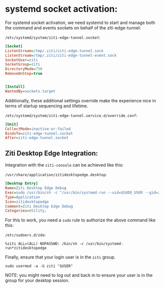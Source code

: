 systemd socket activation:
==========================

For systemd socket activation, we need systemd to start and manage both the command and events sockets on behalf of the ziti-edge-tunnel:

`/etc/systemd/system/ziti-edge-tunnel.socket`: 

```ini
[Socket]
ListenStream=/tmp/.ziti/ziti-edge-tunnel.sock
ListenStream=/tmp/.ziti/ziti-edge-tunnel-event.sock
SocketUser=ziti
SocketGroup=ziti
DirectoryMode=750
RemoveOnStop=true


[Install]
WantedBy=sockets.target
```

Additionally, these additional settings override make the experience nice in terms of startup sequencing and lifetime.

`/etc/systemd/system/ziti-edge-tunnel.service.d/override.conf`:

```ini
[Unit]
CollectMode=inactive-or-failed
BindsTo=ziti-edge-tunnel.socket
After=ziti-edge-tunnel.socket
```

Ziti Desktop Edge Integration:
------------------------------

Integration with the `ziti-console` can be achieved like this:

`/usr/share/application/zitidesktopedge.desktop`: 

```ini
[Desktop Entry]
Name=Ziti Desktop Edge Debug
Exec=sudo /usr/bin/sh -c "/usr/bin/systemd-run --uid=$SUDO_USER --gid=ziti --setenv=DISPLAY=$DISPLAY --setenv=XAUTHORITY=$XAUTHORITY /usr/bin/zitidesktopedge"
Type=Application
Icon=zitidesktopedge
Comment=Ziti Desktop Edge Debug
Categories=Utility;
```

For this to work, you need a `sudo` rule to authorize the above command like this:

`/etc/sudoers.d/zde`:

```
%ziti ALL=(ALL) NOPASSWD: /bin/sh -c /usr/bin/systemd-run*zitidesktopedge
```

Finally, ensure that your login user is in the `ziti` group. 

`sudo usermod -a -G ziti "$USER"`

NOTE: you might need to log out and back in to ensure your user is in the group for your desktop session.
